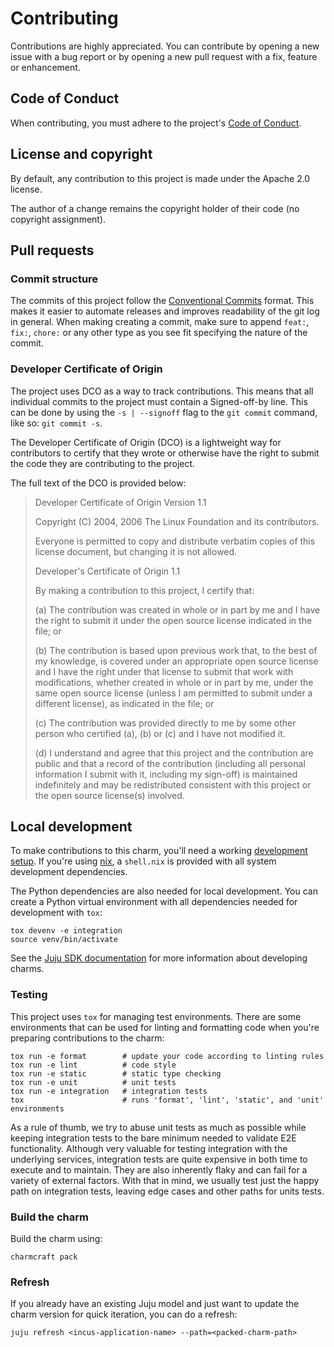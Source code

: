 # Contributing

Contributions are highly appreciated. You can contribute by opening a new issue with a bug report or by opening a new pull request with a fix, feature or enhancement.

## Code of Conduct

When contributing, you must adhere to the project's [Code of Conduct](/CODE_OF_CONDUCT.md).

## License and copyright

By default, any contribution to this project is made under the Apache 2.0 license.

The author of a change remains the copyright holder of their code (no copyright assignment).

## Pull requests

### Commit structure

The commits of this project follow the [Conventional Commits](https://www.conventionalcommits.org/en/v1.0.0/) format. This makes it easier to automate releases and improves readability of the git log in general. When making creating a commit, make sure to append `feat:`, `fix:`, `chore:` or any other type as you see fit specifying the nature of the commit.

### Developer Certificate of Origin

The project uses DCO as a way to track contributions. This means that all individual commits to the project must contain a Signed-off-by line. This can be done by using the `-s | --signoff` flag to the `git commit` command, like so: `git commit -s`.

The Developer Certificate of Origin (DCO) is a lightweight way for contributors to certify that they wrote or otherwise have the right to submit the code they are contributing to the project.

The full text of the DCO is provided below:

> Developer Certificate of Origin
> Version 1.1
>
> Copyright (C) 2004, 2006 The Linux Foundation and its contributors.
>
> Everyone is permitted to copy and distribute verbatim copies of this
> license document, but changing it is not allowed.
>
>
> Developer's Certificate of Origin 1.1
>
> By making a contribution to this project, I certify that:
>
> (a) The contribution was created in whole or in part by me and I
>     have the right to submit it under the open source license
>     indicated in the file; or
>
> (b) The contribution is based upon previous work that, to the best
>     of my knowledge, is covered under an appropriate open source
>     license and I have the right under that license to submit that
>     work with modifications, whether created in whole or in part
>     by me, under the same open source license (unless I am
>     permitted to submit under a different license), as indicated
>     in the file; or
>
> (c) The contribution was provided directly to me by some other
>     person who certified (a), (b) or (c) and I have not modified
>     it.
>
> (d) I understand and agree that this project and the contribution
>     are public and that a record of the contribution (including all
>     personal information I submit with it, including my sign-off) is
>     maintained indefinitely and may be redistributed consistent with
>     this project or the open source license(s) involved.

## Local development

To make contributions to this charm, you'll need a working [development setup](https://canonical-juju.readthedocs-hosted.com/en/latest/user/howto/manage-your-deployment/manage-your-deployment-environment/). If you're using [nix](https://nixos.org/), a `shell.nix` is provided with all system development dependencies.

The Python dependencies are also needed for local development. You can create a Python virtual environment with all dependencies needed for development with `tox`:

```shell
tox devenv -e integration
source venv/bin/activate
```

See the [Juju SDK documentation](https://juju.is/docs/sdk) for more information about developing charms.

### Testing

This project uses `tox` for managing test environments. There are some environments that can be used for linting and formatting code when you're preparing contributions to the charm:

```shell
tox run -e format        # update your code according to linting rules
tox run -e lint          # code style
tox run -e static        # static type checking
tox run -e unit          # unit tests
tox run -e integration   # integration tests
tox                      # runs 'format', 'lint', 'static', and 'unit' environments
```

As a rule of thumb, we try to abuse unit tests as much as possible while keeping integration tests to the bare minimum needed to validate E2E functionality. Although very valuable for testing integration with the underlying services, integration tests are quite expensive in both time to execute and to maintain. They are also inherently flaky and can fail for a variety of external factors. With that in mind, we usually test just the happy path on integration tests, leaving edge cases and other paths for units tests.

### Build the charm

Build the charm using:

```shell
charmcraft pack
```

### Refresh

If you already have an existing Juju model and just want to update the charm version for quick iteration, you can do a refresh:

```shell
juju refresh <incus-application-name> --path=<packed-charm-path>
```
